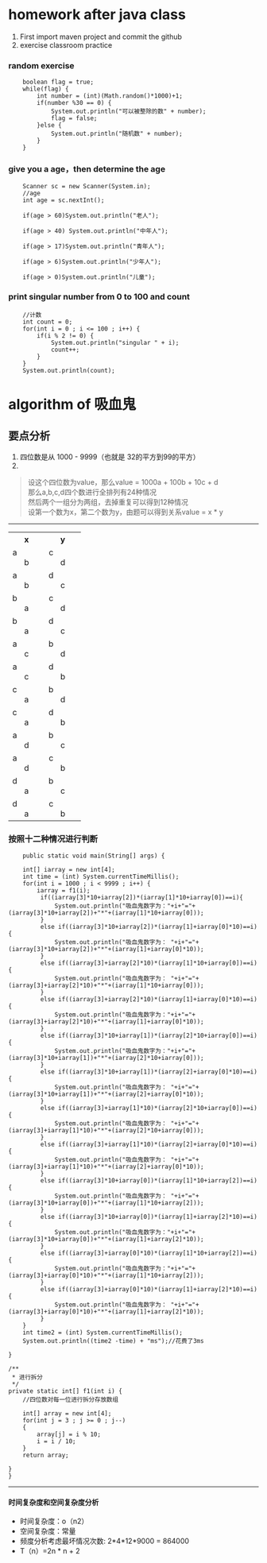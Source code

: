 homework after java class
=======================  
1. First import maven project and commit the github
2. exercise classroom practice 
### random exercise  

		boolean flag = true;
		while(flag) {
			int number = (int)(Math.random()*1000)+1;
			if(number %30 == 0) {
				System.out.println("可以被整除的数" + number);
				flag = false;
			}else {
				System.out.println("随机数" + number);
			}
		}
### give you a age，then determine the age  

		Scanner sc = new Scanner(System.in);
		//age
		int age = sc.nextInt();
		
		if(age > 60)System.out.println("老人");
		
		if(age > 40) System.out.println("中年人");
		
		if(age > 17)System.out.println("青年人");
		
		if(age > 6)System.out.println("少年人");
		
		if(age > 0)System.out.println("儿童");
### print singular number from 0 to 100 and count  


		//计数
		int count = 0;
		for(int i = 0 ; i <= 100 ; i++) {
			if(i % 2 != 0) {
				System.out.println("singular " + i);
				count++;
			}
		}
		System.out.println(count);
algorithm of 吸血鬼
==========================   
## 要点分析  
1. 四位数是从 1000 - 9999（也就是 32的平方到99的平方） 
2.  
  > 设这个四位数为value，那么value = 1000a + 100b + 10c + d<br/>
  > 那么a,b,c,d四个数进行全排列有24种情况<br/>
  > 然后两个一组分为两组，去掉重复可以得到12种情况<br> 
  > 设第一个数为x，第二个数为y，由题可以得到关系value = x * y<br/>  
   

******************************  
<table>
  <tr>
    <th width=30px>x</th>
    <th width=30px>y</th>
  </tr>
  <tr>   
    <td align="center"> a&nbsp&nbsp&nbsp&nbsp&nbsp&nbsp&nbsp&nbsp&nbsp&nbsp&nbsp b</td>
    <td align="center"> c&nbsp&nbsp&nbsp&nbsp&nbsp&nbsp&nbsp&nbsp&nbsp&nbsp&nbsp d</td>
  </tr>
  <tr>
    <td align="center"> a&nbsp&nbsp&nbsp&nbsp&nbsp&nbsp&nbsp&nbsp&nbsp&nbsp&nbsp b</td>
    <td align="center"> d&nbsp&nbsp&nbsp&nbsp&nbsp&nbsp&nbsp&nbsp&nbsp&nbsp&nbsp c</td>
  </tr>
  <tr>
    <td align="center"> b&nbsp&nbsp&nbsp&nbsp&nbsp&nbsp&nbsp&nbsp&nbsp&nbsp&nbsp a</td>
    <td align="center"> c&nbsp&nbsp&nbsp&nbsp&nbsp&nbsp&nbsp&nbsp&nbsp&nbsp&nbsp d</td>
  </tr>
  <tr>
    <td align="center"> b&nbsp&nbsp&nbsp&nbsp&nbsp&nbsp&nbsp&nbsp&nbsp&nbsp&nbsp a</td>
    <td align="center"> d&nbsp&nbsp&nbsp&nbsp&nbsp&nbsp&nbsp&nbsp&nbsp&nbsp&nbsp c</td>
  </tr>
 <tr>
    <td align="center"> a&nbsp&nbsp&nbsp&nbsp&nbsp&nbsp&nbsp&nbsp&nbsp&nbsp&nbsp c</td>
    <td align="center"> b&nbsp&nbsp&nbsp&nbsp&nbsp&nbsp&nbsp&nbsp&nbsp&nbsp&nbsp d</td>
  </tr>
 <tr>
    <td align="center"> a&nbsp&nbsp&nbsp&nbsp&nbsp&nbsp&nbsp&nbsp&nbsp&nbsp&nbsp c</td>
    <td align="center"> d&nbsp&nbsp&nbsp&nbsp&nbsp&nbsp&nbsp&nbsp&nbsp&nbsp&nbsp b</td>
  </tr>
 <tr>
    <td align="center"> c&nbsp&nbsp&nbsp&nbsp&nbsp&nbsp&nbsp&nbsp&nbsp&nbsp&nbsp a</td>
    <td align="center"> b&nbsp&nbsp&nbsp&nbsp&nbsp&nbsp&nbsp&nbsp&nbsp&nbsp&nbsp d</td>
  </tr>
  <tr>
    <td align="center"> c&nbsp&nbsp&nbsp&nbsp&nbsp&nbsp&nbsp&nbsp&nbsp&nbsp&nbsp a</td>
    <td align="center"> d&nbsp&nbsp&nbsp&nbsp&nbsp&nbsp&nbsp&nbsp&nbsp&nbsp&nbsp b</td>
  </tr>
  <tr>
    <td align="center"> a&nbsp&nbsp&nbsp&nbsp&nbsp&nbsp&nbsp&nbsp&nbsp&nbsp&nbsp d</td>
    <td align="center"> b&nbsp&nbsp&nbsp&nbsp&nbsp&nbsp&nbsp&nbsp&nbsp&nbsp&nbsp c</td>
  </tr>
 <tr>
    <td align="center"> a&nbsp&nbsp&nbsp&nbsp&nbsp&nbsp&nbsp&nbsp&nbsp&nbsp&nbsp d</td>
    <td align="center"> c&nbsp&nbsp&nbsp&nbsp&nbsp&nbsp&nbsp&nbsp&nbsp&nbsp&nbsp b</td>
  </tr>
 <tr>
    <td align="center"> d&nbsp&nbsp&nbsp&nbsp&nbsp&nbsp&nbsp&nbsp&nbsp&nbsp&nbsp a</td>
    <td align="center"> b&nbsp&nbsp&nbsp&nbsp&nbsp&nbsp&nbsp&nbsp&nbsp&nbsp&nbsp c</td>
  </tr>
 <tr>
    <td align="center"> d&nbsp&nbsp&nbsp&nbsp&nbsp&nbsp&nbsp&nbsp&nbsp&nbsp&nbsp a</td>
    <td align="center"> c&nbsp&nbsp&nbsp&nbsp&nbsp&nbsp&nbsp&nbsp&nbsp&nbsp&nbsp b</td>
  </tr>
</table>    
  

  ### 按照十二种情况进行判断  

		public static void main(String[] args) {
		
		int[] iarray = new int[4];
		int time = (int) System.currentTimeMillis();
		for(int i = 1000 ; i < 9999 ; i++) { 
			iarray = f1(i);
			 if((iarray[3]*10+iarray[2])*(iarray[1]*10+iarray[0])==i){
                 System.out.println("吸血鬼数字为："+i+"="+(iarray[3]*10+iarray[2])+"*"+(iarray[1]*10+iarray[0]));
             }                        
             else if((iarray[3]*10+iarray[2])*(iarray[1]+iarray[0]*10)==i){
                 System.out.println("吸血鬼数字为： "+i+"="+(iarray[3]*10+iarray[2])+"*"+(iarray[1]+iarray[0]*10));
             }
             else if((iarray[3]+iarray[2]*10)*(iarray[1]*10+iarray[0])==i){
                 System.out.println("吸血鬼数字为： "+i+"="+(iarray[3]+iarray[2]*10)+"*"+(iarray[1]*10+iarray[0]));
             }
             else if((iarray[3]+iarray[2]*10)*(iarray[1]+iarray[0]*10)==i){
                 System.out.println("吸血鬼数字为："+i+"="+(iarray[3]+iarray[2]*10)+"*"+(iarray[1]+iarray[0]*10));
             }
             else if((iarray[3]*10+iarray[1])*(iarray[2]*10+iarray[0])==i){
                 System.out.println("吸血鬼数字为："+i+"="+(iarray[3]*10+iarray[1])+"*"+(iarray[2]*10+iarray[0]));
             }
             else if((iarray[3]*10+iarray[1])*(iarray[2]+iarray[0]*10)==i){
                 System.out.println("吸血鬼数字为： "+i+"="+(iarray[3]*10+iarray[1])+"*"+(iarray[2]+iarray[0]*10));
             }
             else if((iarray[3]+iarray[1]*10)*(iarray[2]*10+iarray[0])==i){
                 System.out.println("吸血鬼数字为： "+i+"="+(iarray[3]+iarray[1]*10)+"*"+(iarray[2]*10+iarray[0]));
             }
             else if((iarray[3]+iarray[1]*10)*(iarray[2]+iarray[0]*10)==i){
                 System.out.println("吸血鬼数字为： "+i+"="+(iarray[3]+iarray[1]*10)+"*"+(iarray[2]+iarray[0]*10));
             }
             else if((iarray[3]*10+iarray[0])*(iarray[1]*10+iarray[2])==i){
                 System.out.println("吸血鬼数字为： "+i+"="+(iarray[3]*10+iarray[0])+"*"+(iarray[1]*10+iarray[2]));
             }
             else if((iarray[3]*10+iarray[0])*(iarray[1]+iarray[2]*10)==i){
                 System.out.println("吸血鬼数字为："+i+"="+(iarray[3]*10+iarray[0])+"*"+(iarray[1]+iarray[2]*10));
             }
             else if((iarray[3]+iarray[0]*10)*(iarray[1]*10+iarray[2])==i){
                 System.out.println("吸血鬼数字为："+i+"="+(iarray[3]+iarray[0]*10)+"*"+(iarray[1]*10+iarray[2]));
             }
             else if((iarray[3]+iarray[0]*10)*(iarray[1]+iarray[2]*10)==i){
                 System.out.println("吸血鬼数字为： "+i+"="+(iarray[3]+iarray[0]*10)+"*"+(iarray[1]+iarray[2]*10));
             }
		}
		int time2 = (int) System.currentTimeMillis();
		System.out.println((time2 -time) + "ms");//花费了3ms
			
	}

	/**
	 * 进行拆分
	 */
	private static int[] f1(int i) {
		//四位数对每一位进行拆分存放数组
		
		int[] array = new int[4];
		for(int j = 3 ; j >= 0 ; j--)
		{
			array[j] = i % 10;
			i = i / 10;
		}
		return array;
		
	}
	} 
 **************************  
#### 时间复杂度和空间复杂度分析  
  + 时间复杂度：o（n2）
  + 空间复杂度：常量
  + 频度分析考虑最坏情况次数: 2\*4\*12\*9000 = 864000 
  + T（n）=2n * n + 2 
